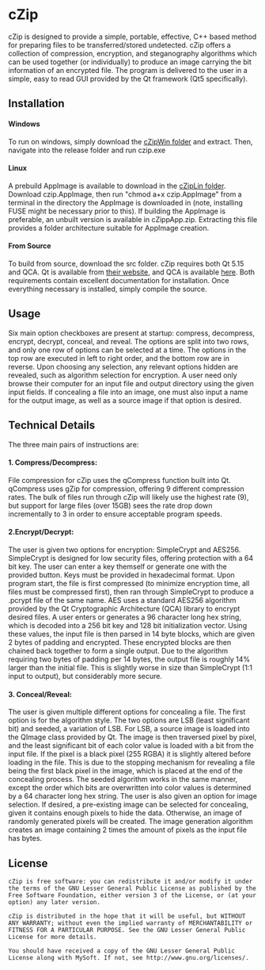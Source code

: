 # cZip

cZip is designed to provide a simple, portable, effective, C++ based method for preparing files to be transferred/stored undetected. cZip offers a collection of compression, encryption, and steganography algorithms which can be used together (or individually) to produce an image carrying the bit information of an encrypted file. The program is delivered to the user in a simple, easy to read GUI provided by the Qt framework (Qt5 specifically). 

## Installation

#### Windows
To run on windows, simply download the [cZipWin folder](https://github.com/enscrypted/cZip/tree/main/cZipWin) and extract. Then, navigate into the release folder and run czip.exe

#### Linux
A prebuild AppImage is available to download in the [cZipLin folder](https://github.com/enscrypted/cZip/tree/main/cZipLin). Download czip.AppImage, then run "chmod a+x czip.AppImage" from a terminal in the directory the AppImage is downloaded in (note, installing FUSE might be necessary prior to this). If building the AppImage is preferable, an unbuilt version is available in cZippApp.zip. Extracting this file provides a folder architecture suitable for AppImage creation.

#### From Source
To build from source, download the src folder. cZip requires both Qt 5.15 and QCA. Qt is available from [their website](https://qt.io), and QCA is available [here](https://api.kde.org/qca/html/). Both requirements contain excellent documentation for installation. Once everything necessary is installed, simply compile the source.

## Usage

Six main option checkboxes are present at startup: compress, decompress, encrypt, decrypt, conceal, and reveal. The options are split into two rows, and only one row of options can be selected at a time. The options in the top row are executed in left to right order, and the bottom row are in reverse. Upon choosing any selection, any relevant options hidden are revealed, such as algorithm selection for encryption. A user need only browse their computer for an input file and output directory using the given input fields. If concealing a file into an image, one must also input a name for the output image, as well as a source image if that option is desired.

## Technical Details

The three main pairs of instructions are:

#### 1. Compress/Decompress:
File compression for cZip uses the qCompress function built into Qt. qCompress uses gZip for compression, offering 9 different compression rates. The bulk of files run through cZip will likely use the highest rate (9), but support for large files (over 15GB) sees the rate drop down incrementally to 3 in order to ensure acceptable program speeds.
#### 2.Encrypt/Decrypt:
The user is given two options for encryption: SimpleCrypt and AES256. SimpleCrypt is designed for low security files, offering protection with a 64 bit key. The user can enter a key themself or generate one with the provided button. Keys must be provided in hexadecimal format. Upon program start, the file is first compressed (to minimize encryption time, all files must be compressed first), then ran through SimpleCrypt to produce a .pcrypt file of the same name. AES uses a standard AES256 algorithm provided by the Qt Cryptographic Architecture (QCA) library to encrypt desired files. A user enters or generates a 96 character long hex string, which is decoded into a 256 bit key and 128 bit initialization vector. Using these values, the input file is then parsed in 14 byte blocks, which are given 2 bytes of padding and encrypted. These encrypted blocks are then chained back together to form a single output. Due to the algorithm requiring two bytes of padding per 14 bytes, the output file is roughly 14% larger than the initial file. This is slightly worse in size than SimpleCrypt (1:1 input to output), but considerably more secure.
#### 3. Conceal/Reveal:
The user is given multiple different options for concealing a file. The first option is for the algorithm style. The two options are LSB (least significant bit) and seeded, a variation of LSB. For LSB, a source image is loaded into the QImage class provided by Qt. The image is then traversed pixel by pixel, and the least significant bit of each color value is loaded with a bit from the input file. If the pixel is a black pixel (255 RGBA) it is slightly altered before loading in the file. This is due to the stopping mechanism for revealing a file being the first black pixel in the image, which is placed at the end of the concealing process. The seeded algorithm works in the same manner, except the order which bits are overwritten into color values is determined by a 64 character long hex string. The user is also given an option for image selection. If desired, a pre-existing image can be selected for concealing, given it contains enough pixels to hide the data. Otherwise, an image of randomly generated pixels will be created. The image generation algorithm creates an image containing 2 times the amount of pixels as the input file has bytes.


## License


    cZip is free software: you can redistribute it and/or modify it under the terms of the GNU Lesser General Public License as published by the Free Software Foundation, either version 3 of the License, or (at your option) any later version.

    cZip is distributed in the hope that it will be useful, but WITHOUT ANY WARRANTY; without even the implied warranty of MERCHANTABILITY or FITNESS FOR A PARTICULAR PURPOSE. See the GNU Lesser General Public License for more details.

    You should have received a copy of the GNU Lesser General Public License along with MySoft. If not, see http://www.gnu.org/licenses/.
